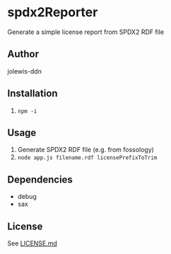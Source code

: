# spdx2Reporter

Generate a simple license report from SPDX2 RDF file

## Author

jolewis-ddn

## Installation

 1. `npm -i`

## Usage

 1. Generate SPDX2 RDF file (e.g. from fossology)
 1. `node app.js filename.rdf licensePrefixToTrim`

## Dependencies

- debug
- sax

## License

See [LICENSE.md](LICENSE.md)
